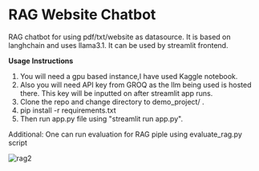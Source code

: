 # RAG Website Chatbot 

RAG chatbot for using pdf/txt/website as datasource.
It is based on langhchain and uses llama3.1. 
It can be used by streamlit frontend.

****Usage Instructions****
1. You will need a gpu based instance,I have used Kaggle notebook.
2. Also you will need API key from GROQ as the llm being used is hosted there. This key will be inputted on after streamlit app runs.
3. Clone the repo and change directory to demo_project/ .
4. pip install -r requirements.txt
5. Then run app.py file using "streamlit run app.py".
   
Additional: One can run evaluation for RAG piple using evaluate_rag.py script






![rag2](https://github.com/nitishsingh41/rag_chatbot_api/assets/45527813/cf0bba50-6c08-4c13-a47e-2c3d0847ddc1)
